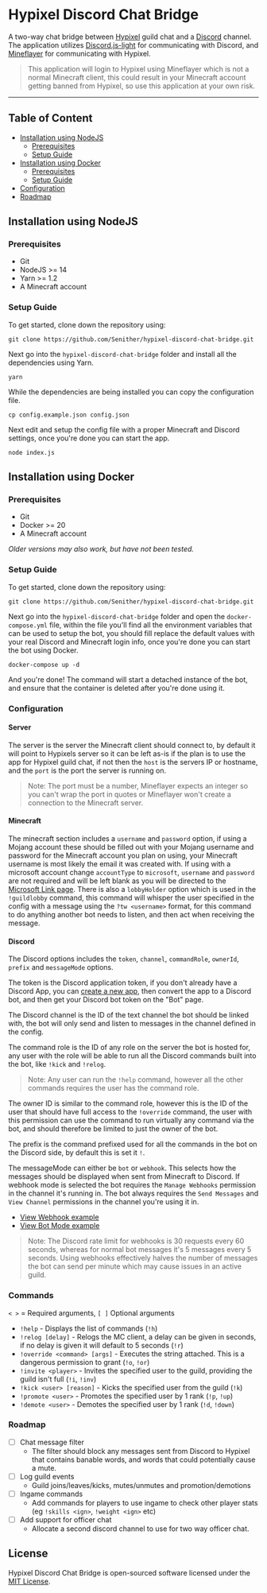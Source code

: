# Hypixel Discord Chat Bridge

A two-way chat bridge between [Hypixel](https://hypixel.net/) guild chat and a [Discord](https://discord.com/) channel. The application utilizes [Discord.js-light](https://github.com/timotejroiko/discord.js-light) for communicating with Discord, and [Mineflayer](https://github.com/PrismarineJS/mineflayer) for communicating with Hypixel.

> This application will login to Hypixel using Mineflayer which is not a normal Minecraft client, this could result in your Minecraft account getting banned from Hypixel, so use this application at your own risk.

<hr>

## Table of Content

-   [Installation using NodeJS](#installation-using-nodejs)
    -   [Prerequisites](#prerequisites)
    -   [Setup Guide](#setup-guide)
-   [Installation using Docker](#installation-using-docker)
    -   [Prerequisites](#prerequisites-1)
    -   [Setup Guide](#setup-guide-1)
-   [Configuration](#configuration)
-   [Roadmap](#roadmap)

## Installation using NodeJS

### Prerequisites

-   Git
-   NodeJS >= 14
-   Yarn >= 1.2
-   A Minecraft account

### Setup Guide

To get started, clone down the repository using:

    git clone https://github.com/Senither/hypixel-discord-chat-bridge.git

Next go into the `hypixel-discord-chat-bridge` folder and install all the dependencies using Yarn.

    yarn

While the dependencies are being installed you can copy the configuration file.

    cp config.example.json config.json

Next edit and setup the config file with a proper Minecraft and Discord settings, once you're done you can start the app.

    node index.js

## Installation using Docker

### Prerequisites

-   Git
-   Docker >= 20
-   A Minecraft account

_Older versions may also work, but have not been tested._

### Setup Guide

To get started, clone down the repository using:

    git clone https://github.com/Senither/hypixel-discord-chat-bridge.git

Next go into the `hypixel-discord-chat-bridge` folder and open the `docker-compose.yml` file, within the file you'll find all the environment variables that can be used to setup the bot, you should fill replace the default values with your real Discord and Minecraft login info, once you're done you can start the bot using Docker.

    docker-compose up -d

And you're done! The command will start a detached instance of the bot, and ensure that the container is deleted after you're done using it.

### Configuration

#### Server

The server is the server the Minecraft client should connect to, by default it will point to Hypixels server so it can be left as-is if the plan is to use the app for Hypixel guild chat, if not then the `host` is the servers IP or hostname, and the `port` is the port the server is running on.

> Note: The port must be a number, Mineflayer expects an integer so you can't wrap the port in quotes or Mineflayer won't create a connection to the Minecraft server.

#### Minecraft

The minecraft section includes a `username` and `password` option, if using a Mojang account these should be filled out with your Mojang username and password for the Minecraft account you plan on using, your Minecraft username is most likely the email it was created with. If using with a microsoft account change `accountType` to `microsoft`, `username` and `password` are not required and will be left blank as you will be directed to the [Microsoft Link page](https://www.microsoft.com/link). There is also a `lobbyHolder` option which is used in the `!guildlobby` command, this command will whisper the user specified in the config with a message using the `?tw <username>` format, for this command to do anything another bot needs to listen, and then act when receiving the message.

#### Discord

The Discord options includes the `token`, `channel`, `commandRole`, `ownerId`, `prefix` and `messageMode` options.

The token is the Discord application token, if you don't already have a Discord App, you can [create a new app](https://discordapp.com/developers), then convert the app to a Discord bot, and then get your Discord bot token on the "Bot" page.

The Discord channel is the ID of the text channel the bot should be linked with, the bot will only send and listen to messages in the channel defined in the config.

The command role is the ID of any role on the server the bot is hosted for, any user with the role will be able to run all the Discord commands built into the bot, like `!kick` and `!relog`.

> Note: Any user can run the `!help` command, however all the other commands requires the user has the command role.

The owner ID is similar to the command role, however this is the ID of the user that should have full access to the `!override` command, the user with this permission can use the command to run virtually any command via the bot, and should therefore be limited to just the owner of the bot.

The prefix is the command prefixed used for all the commands in the bot on the Discord side, by default this is set it `!`.

The messageMode can either be `bot` or `webhook`. This selects how the messages should be displayed when sent from Minecraft to Discord. If webhook mode is selected the bot requires the `Manage Webhooks` permission in the channel it's running in. The bot always requires the `Send Messages` and `View Channel` permissions in the channel you're using it in.

-   [View Webhook example](https://i.imgur.com/tulcMVA.png)
-   [View Bot Mode example](https://i.imgur.com/L8XhcNn.png)

> Note: The Discord rate limit for webhooks is 30 requests every 60 seconds, whereas for normal bot messages it's 5 messages every 5 seconds. Using webhooks effectively halves the number of messages the bot can send per minute which may cause issues in an active guild.

### Commands

`< >` = Required arguments, `[ ]` Optional arguments

-   `!help` - Displays the list of commands (`!h`)
-   `!relog [delay]` - Relogs the MC client, a delay can be given in seconds, if no delay is given it will default to 5 seconds (`!r`)
-   `!override <command> [args]` - Executes the string attached. This is a dangerous permission to grant (`!o`, `!or`)
-   `!invite <player>` - Invites the specified user to the guild, providing the guild isn't full (`!i`, `!inv`)
-   `!kick <user> [reason]` - Kicks the specified user from the guild (`!k`)
-   `!promote <user>` - Promotes the specified user by 1 rank (`!p`, `!up`)
-   `!demote <user>` - Demotes the specified user by 1 rank (`!d`, `!down`)

### Roadmap

-   [ ] Chat message filter
    -   The filter should block any messages sent from Discord to Hypixel that contains banable words, and words that could potentially cause a mute.
-   [ ] Log guild events
    -   Guild joins/leaves/kicks, mutes/unmutes and promotion/demotions
-   [ ] Ingame commands
    -   Add commands for players to use ingame to check other player stats (eg `!skills <ign>`, `!weight <ign>` etc)
-   [ ] Add support for officer chat
    -   Allocate a second discord channel to use for two way officer chat.

## License

Hypixel Discord Chat Bridge is open-sourced software licensed under the [MIT License](https://opensource.org/licenses/MIT).
